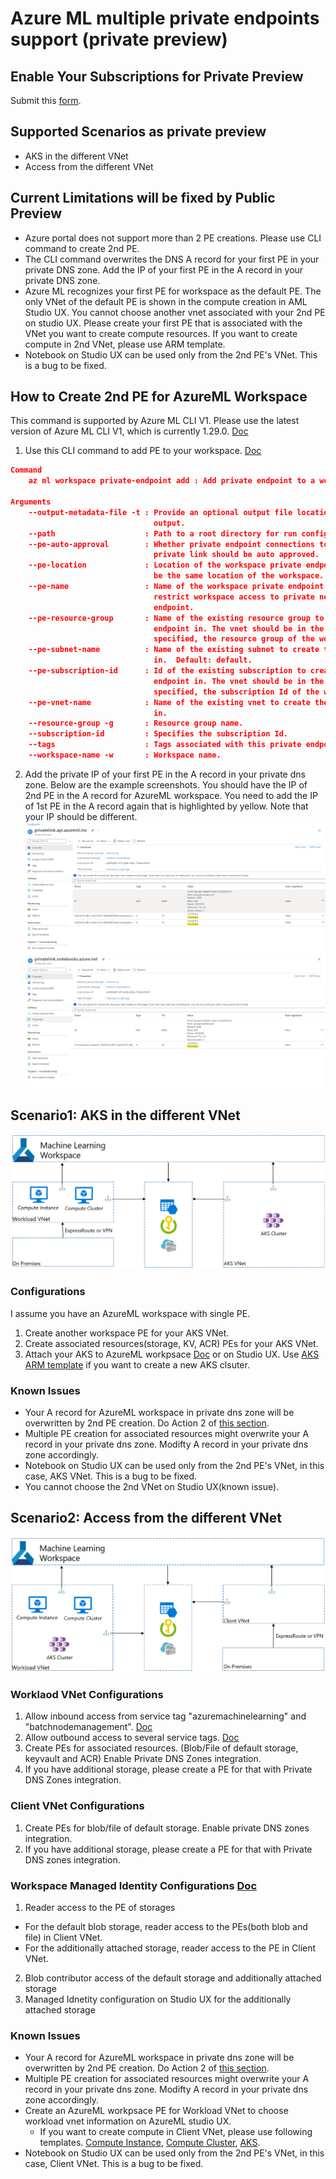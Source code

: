 # Azure ML multiple private endpoints support (private preview)

## Enable Your Subscriptions for Private Preview
Submit this [form](https://forms.office.com/r/dcVvterjb3).

## Supported Scenarios as private preview
* AKS in the different VNet
* Access from the different VNet

## Current Limitations will be fixed by Public Preview
- Azure portal does not support more than 2 PE creations. Please use CLI command to create 2nd PE.
- The CLI command overwrites the DNS A record for your first PE in your private DNS zone. Add the IP of your first PE in the A record in your private DNS zone.
- Azure ML recognizes your first PE for workspace as the default PE. The only VNet of the default PE is shown in the compute creation in AML Studio UX. You cannot choose another vnet associated with your 2nd PE on studio UX. Please create your first PE that is associated with the VNet you want to create compute resources. If you want to create compute in 2nd VNet, please use ARM template.
- Notebook on Studio UX can be used only from the 2nd PE's VNet. This is a bug to be fixed.

## How to Create 2nd PE for AzureML Workspace

This command is supported by Azure ML CLI V1. Please use the latest version of Azure ML CLI V1, which is currently 1.29.0. [Doc](https://docs.microsoft.com/en-us/azure/machine-learning/reference-azure-machine-learning-cli)

1. Use this CLI command to add PE to your workspace. [Doc](https://docs.microsoft.com/en-us/azure/machine-learning/how-to-configure-private-link?tabs=azure-cli#add-a-private-endpoint-to-a-workspace)

```json
Command
    az ml workspace private-endpoint add : Add private endpoint to a workspace.

Arguments
    --output-metadata-file -t : Provide an optional output file location for structured object
                                output.
    --path                    : Path to a root directory for run configuration files.  Default: ..
    --pe-auto-approval        : Whether private endpoint connections to the workspace resource via a
                                private link should be auto approved.
    --pe-location             : Location of the workspace private endpoint. If not specified it will
                                be the same location of the workspace.
    --pe-name                 : Name of the workspace private endpoint. Use this parameter to
                                restrict workspace access to private networks, via a private
                                endpoint.
    --pe-resource-group       : Name of the existing resource group to create the workspace private
                                endpoint in. The vnet should be in the same resource group. If not
                                specified, the resource group of the workspace will be used.
    --pe-subnet-name          : Name of the existing subnet to create the workspace private endpoint
                                in.  Default: default.
    --pe-subscription-id      : Id of the existing subscription to create the workspace private
                                endpoint in. The vnet should be in the same subscription. If not
                                specified, the subscription Id of the workspace will be used.
    --pe-vnet-name            : Name of the existing vnet to create the workspace private endpoint
                                in.
    --resource-group -g       : Resource group name.
    --subscription-id         : Specifies the subscription Id.
    --tags                    : Tags associated with this private endpoint with 'key=value' syntax.
    --workspace-name -w       : Workspace name.
```
2. Add the private IP of your first PE in the A record in your private dns zone.
Below are the example screenshots. You should have the IP of 2nd PE in the A record for AzureML workspace. You need to add the IP of 1st PE in the A record again that is highlighted by yellow. Note that your IP should be different. 
![image](privatednszone1.png)
![image](privatednszone2.png)

## Scenario1: AKS in the different VNet

![image](scenario1aks.png)

### Configurations
I assume you have an AzureML workspace with single PE.
1. Create another workspace PE for your AKS VNet.
2. Create associated resources(storage, KV, ACR) PEs for your AKS VNet.
3. Attach your AKS to AzureML workpsace [Doc](https://docs.microsoft.com/en-us/azure/machine-learning/how-to-create-attach-kubernetes?tabs=azure-cli#attach-an-existing-aks-cluster) or on Studio UX. Use [AKS ARM template](https://github.com/Azure/azure-quickstart-templates/tree/master/quickstarts/microsoft.machinelearningservices/machine-learning-compute-create-akscompute) if you want to create a new AKS clsuter.

### Known Issues
- Your A record for AzureML workspace in private dns zone will be overwritten by 2nd PE creation. Do Action 2 of [this section](#how-to-create-2nd-pe-for-azureml-workspace).
- Multiple PE creation for associated resources might overwrite your A record in your private dns zone. Modifty A record in your private dns zone accordingly.
- Notebook on Studio UX can be used only from the 2nd PE's VNet, in this case, AKS VNet. This is a bug to be fixed.
- You cannot choose the 2nd VNet on Studio UX(known issue).

## Scenario2: Access from the different VNet

![image](scenario2client.png)

### Worklaod VNet Configurations
1. Allow inbound access from service tag "azuremachinelearning" and "batchnodemanagement". [Doc](https://docs.microsoft.com/en-us/azure/machine-learning/how-to-secure-training-vnet#mlcports)
2. Allow outbound access to several service tags. [Doc](https://docs.microsoft.com/en-us/azure/machine-learning/how-to-access-azureml-behind-firewall#outbound-configuration)
3. Create PEs for associated resources. (Blob/File of default storage, keyvault and ACR) Enable Private DNS Zones integration.
4. If you have additional storage, please create a PE for that with Private DNS Zones integration.

### Client VNet Configurations
1. Create PEs for blob/file of default storage. Enable private DNS zones integration.
2. If you have additional storage, please create a PE for that with Private DNS zones integration.

### Workspace Managed Identity Configurations [Doc](https://docs.microsoft.com/en-us/azure/machine-learning/how-to-enable-studio-virtual-network)
1. Reader access to the PE of storages
  * For the default blob storage, reader access to the PEs(both blob and file) in Client VNet.
  * For the additionally attached storage, reader access to the PE in Client VNet.
2. Blob contributor access of the default storage and additionally attached storage
3. Managed Idnetity configuration on Studio UX for the additionally attached storage

### Known Issues
* Your A record for AzureML workspace in private dns zone will be overwritten by 2nd PE creation. Do Action 2 of [this section](#how-to-create-2nd-pe-for-azureml-workspace).
* Multiple PE creation for associated resources might overwrite your A record in your private dns zone. Modifty A record in your private dns zone accordingly.
* Create an AzureML workpsace PE for Workload VNet to choose workload vnet information on AzureML studio UX.
  * If you want to create compute in Client VNet, please use following templates. [Compute Instance](https://github.com/Azure/azure-quickstart-templates/tree/master/quickstarts/microsoft.machinelearningservices/machine-learning-compute-create-computeinstance), [Compute Cluster](https://github.com/Azure/azure-quickstart-templates/tree/master/quickstarts/microsoft.machinelearningservices/machine-learning-compute-create-amlcompute), [AKS](https://github.com/Azure/azure-quickstart-templates/tree/master/quickstarts/microsoft.machinelearningservices/machine-learning-compute-create-akscompute).
* Notebook on Studio UX can be used only from the 2nd PE's VNet, in this case, Client VNet. This is a bug to be fixed.

